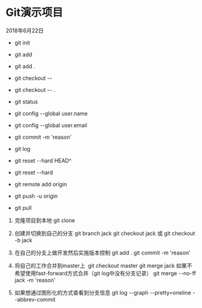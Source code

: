 # Git演示项目

2018年6月22日

- git init
- git add <filename1> <filename2>
- git add .
- git checkout -- <filename>
- git checkout -- .
- git status
- git config --global user.name <username>
- git config --global user.email <email>
- git commit -m 'reason'
- git log
- git reset --hard HEAD^
- git reset --hard <version>

- git remote add origin <url>
- git push -u origin <branch>
- git pull


1. 克隆项目到本地
git clone <url>
  
2. 创建并切换到自己的分支
git branch jack
git checkout jack 
或
git checkout -b jack

3. 在自己的分支上做开发然后实施版本控制
git add .
git commit -m 'reason'

4. 将自己的工作合并到master上 
git checkout master
git merge jack
如果不希望使用fast-forward方式合并（git log中没有分支记录）
git merge --no-ff jack -m 'reason'

5. 如果想通过图形化的方式查看到分支信息
git log --graph --pretty=oneline --abbrev-commit
